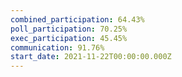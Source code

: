 ```yaml
---
combined_participation: 64.43%
poll_participation: 70.25%
exec_participation: 45.45%
communication: 91.76%
start_date: 2021-11-22T00:00:00.000Z
---
```

